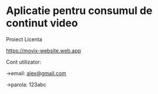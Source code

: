 # Aplicatie pentru consumul de continut video
Proiect Licenta

https://movix-website.web.app

Cont utilizator:

->email: alex@gmail.com

->parola: 123abc
